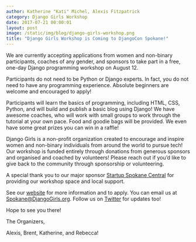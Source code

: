 ```yaml
---
author: Katherine "Kati" Michel, Alexis Fitzpatrick
category: Django Girls Workshop
date: 2017-07-21 00:00:01
layout: post
image: /static/img/blog/django-girls-workshop.png
title: "Django Girls Workshop is Coming to DjangoCon Spokane!"
---
```


We are currently accepting applications from women and non-binary participants, coaches of any gender, and sponsors to take part in a free, one-day Django programming workshop on August 12. 

Participants do not need to be Python or Django experts. In fact, you do not need to have any programming experience. Absolute beginners are welcome and encouraged to apply!

Participants will learn the basics of programming, including HTML, CSS, Python, and will build and publish a basic blog using Django! We have awesome coaches, who will work with small groups to work through the tutorial at your own pace. Food and goodie bags will be provided. We even have some great prizes you can win in a raffle!

Django Girls is a non-profit organization created to encourage and inspire women and non-binary individuals from around the world to pursue tech! Our workshop is funded entirely through donations from generous sponsors and organised and coached by volunteers! Please reach out if you’d like to give back to the community through sponsorship or volunteering.

A special thank you to our major sponsor [Startup Spokane Central](http://startupspokane.com/) for providing our workshop space and local support.

See our [website](https://djangogirls.org/spokane/) for more information and to apply. You can email us at [Spokane@DjangoGirls.org](mailto:Spokane@DjangoGirls.org). Follow us on [Twitter](https://twitter.com/DjangoGirlsSpo) for updates too!

Hope to see you there! 

The Organizers, 

Alexis, Brent, Katherine, and Rebecca!

